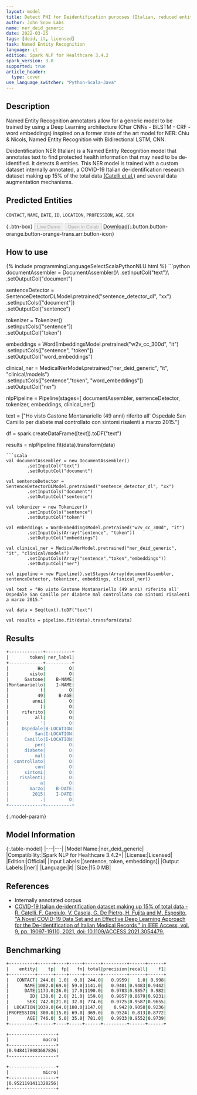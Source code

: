```yaml
---
layout: model
title: Detect PHI for Deidentification purposes (Italian, reduced entities)
author: John Snow Labs
name: ner_deid_generic
date: 2022-03-25
tags: [deid, it, licensed]
task: Named Entity Recognition
language: it
edition: Spark NLP for Healthcare 3.4.2
spark_version: 3.0
supported: true
article_header:
  type: cover
use_language_switcher: "Python-Scala-Java"
---
```


## Description

Named Entity Recognition annotators allow for a generic model to be trained by using a Deep Learning architecture (Char CNNs - BiLSTM - CRF - word embeddings) inspired on a former state of the art model for NER: Chiu & Nicols, Named Entity Recognition with Bidirectional LSTM, CNN.

Deidentification NER (Italian) is a Named Entity Recognition model that annotates text to find protected health information that may need to be de-identified. It detects 8 entities. This NER model is trained with a custom dataset internally annotated, a COVID-19 Italian de-identification research dataset making up 15% of the total data [(Catelli et al.)](https://ieeexplore.ieee.org/document/9335570) and several data augmentation mechanisms.

## Predicted Entities

`CONTACT`, `NAME`, `DATE`, `ID`, `LOCATION`, `PROFESSION`, `AGE`, `SEX`

{:.btn-box}
<button class="button button-orange" disabled>Live Demo</button>
<button class="button button-orange" disabled>Open in Colab</button>
[Download](https://s3.amazonaws.com/auxdata.johnsnowlabs.com/clinical/models/ner_deid_generic_it_3.4.2_3.0_1648224048081.zip){:.button.button-orange.button-orange-trans.arr.button-icon}

## How to use



<div class="tabs-box" markdown="1">
{% include programmingLanguageSelectScalaPythonNLU.html %}
```python
documentAssembler = DocumentAssembler()\
        .setInputCol("text")\
        .setOutputCol("document")
        
sentenceDetector = SentenceDetectorDLModel.pretrained("sentence_detector_dl", "xx")\
        .setInputCols(["document"])\
        .setOutputCol("sentence")

tokenizer = Tokenizer()\
        .setInputCols(["sentence"])\
        .setOutputCol("token")

embeddings = WordEmbeddingsModel.pretrained("w2v_cc_300d", "it")\
        .setInputCols(["sentence", "token"])\
        .setOutputCol("word_embeddings")

clinical_ner = MedicalNerModel.pretrained("ner_deid_generic", "it", "clinical/models")\
        .setInputCols(["sentence","token", "word_embeddings"])\
        .setOutputCol("ner")

nlpPipeline = Pipeline(stages=[
        documentAssembler,
        sentenceDetector,
        tokenizer,
        embeddings,
        clinical_ner])

text = ["Ho visto Gastone Montanariello (49 anni) riferito all' Ospedale San Camillo per diabete mal controllato con sintomi risalenti a marzo 2015."]

df = spark.createDataFrame([text]).toDF("text")

results = nlpPipeline.fit(data).transform(data)
```
```scala
val documentAssembler = new DocumentAssembler()
        .setInputCol("text")
        .setOutputCol("document")

val sentenceDetector = SentenceDetectorDLModel.pretrained("sentence_detector_dl", "xx")
        .setInputCols("document")
        .setOutputCol("sentence")

val tokenizer = new Tokenizer()
        .setInputCols("sentence")
        .setOutputCol("token")

val embeddings = WordEmbeddingsModel.pretrained("w2v_cc_300d", "it")
        .setInputCols(Array("sentence", "token"))
        .setOutputCol("embeddings")

val clinical_ner = MedicalNerModel.pretrained("ner_deid_generic", "it", "clinical/models")
        .setInputCols(Array("sentence","token","embeddings"))
        .setOutputCol("ner")

val pipeline = new Pipeline().setStages(Array(documentAssembler, sentenceDetector, tokenizer, embeddings, clinical_ner))

val text = "Ho visto Gastone Montanariello (49 anni) riferito all' Ospedale San Camillo per diabete mal controllato con sintomi risalenti a marzo 2015."

val data = Seq(text).toDF("text")

val results = pipeline.fit(data).transform(data)
```
</div>

## Results

```bash
+-------------+----------+
|        token| ner_label|
+-------------+----------+
|           Ho|         O|
|        visto|         O|
|      Gastone|    B-NAME|
|Montanariello|    I-NAME|
|            (|         O|
|           49|     B-AGE|
|         anni|         O|
|            )|         O|
|     riferito|         O|
|          all|         O|
|            '|         O|
|     Ospedale|B-LOCATION|
|          San|I-LOCATION|
|      Camillo|I-LOCATION|
|          per|         O|
|      diabete|         O|
|          mal|         O|
|  controllato|         O|
|          con|         O|
|      sintomi|         O|
|    risalenti|         O|
|            a|         O|
|        marzo|    B-DATE|
|         2015|    I-DATE|
|            .|         O|
+-------------+----------+
```

{:.model-param}
## Model Information

{:.table-model}
|---|---|
|Model Name:|ner_deid_generic|
|Compatibility:|Spark NLP for Healthcare 3.4.2+|
|License:|Licensed|
|Edition:|Official|
|Input Labels:|[sentence, token, embeddings]|
|Output Labels:|[ner]|
|Language:|it|
|Size:|15.0 MB|

## References

- Internally annotated corpus
- [COVID-19 Italian de-identification dataset making up 15% of total data - R. Catelli, F. Gargiulo, V. Casola, G. De Pietro, H. Fujita and M. Esposito, "A Novel COVID-19 Data Set and an Effective Deep Learning Approach for the De-Identification of Italian Medical Records," in IEEE Access, vol. 9, pp. 19097-19110, 2021, doi: 10.1109/ACCESS.2021.3054479.](https://ieeexplore.ieee.org/document/9335570)

## Benchmarking

```bash
+----------+------+----+-----+------+---------+------+------+
|    entity|    tp|  fp|   fn| total|precision|recall|    f1|
+----------+------+----+-----+------+---------+------+------+
|   CONTACT| 244.0| 1.0|  0.0| 244.0|   0.9959|   1.0| 0.998|
|      NAME|1082.0|69.0| 59.0|1141.0|   0.9401|0.9483|0.9442|
|      DATE|1173.0|26.0| 17.0|1190.0|   0.9783|0.9857| 0.982|
|        ID| 138.0| 2.0| 21.0| 159.0|   0.9857|0.8679|0.9231|
|       SEX| 742.0|21.0| 32.0| 774.0|   0.9725|0.9587|0.9655|
|  LOCATION|1039.0|64.0|108.0|1147.0|    0.942|0.9058|0.9236|
|PROFESSION| 300.0|15.0| 69.0| 369.0|   0.9524| 0.813|0.8772|
|       AGE| 746.0| 5.0| 35.0| 781.0|   0.9933|0.9552|0.9739|
+----------+------+----+-----+------+---------+------+------+

+------------------+
|             macro|
+------------------+
|0.9484178083687826|
+------------------+

+------------------+
|             micro|
+------------------+
|0.9521191411328256|
+------------------+
```